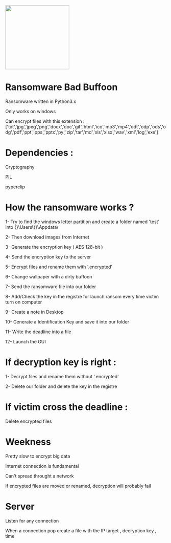 <img src="https://cdn.onlinewebfonts.com/svg/img_556375.png" width="200">










# Ransomware Bad Buffoon

Ransomware written in Python3.x

Only works on windows

Can encrypt files with this extension : ['txt','jpg','jpeg','png','docx','doc','gif','html','ico','mp3','mp4','odt','odp','ods','odg','pdf','ppt','pps','pptx','py','zip','tar','md','xls','xlsx','wav','xml','log','exe']

# Dependencies : 
  
  Cryptography
  
  PIL
  
  pyperclip
  
 
 # How the ransomware works ? 
 
  1- Try to find the windows letter partition and create a folder named 'test' into  {}\\Users\\{}\\Appdata\\ 
  
  2- Then download images from Internet 
  
  3- Generate the encryption key ( AES 128-bit ) 
  
  4- Send the encryption key to the server 
  
  5- Encrypt files and rename them with '.encrypted'
  
  6- Change wallpaper with a dirty buffoon
  
  7- Send the ransomware file into our folder
  
  8- Add/Check the key in the registre for launch ransom every time victim turn on computer
  
  9- Create a note in Desktop
  
  10- Generate a Identification Key and save it into our folder
  
  11- Write the deadline into a file
  
  12- Launch the GUI 
  
# If decryption key is right :

  1- Decrypt files and rename them without '.encrypted'
  
  2- Delete our folder and delete the key in the registre 
  
# If victim cross the deadline : 

  Delete encrypted files
  
  
  
# Weekness 

  Pretty slow to encrypt big data
  
  Internet connection is fundamental
  
  Can't spread throught a network
  
  If encrypted files are moved or renamed, decryption will probably fail 
  
  
# Server 

  Listen for any connection 
  
  When a connection pop create a file with the IP target , decryption key , time

